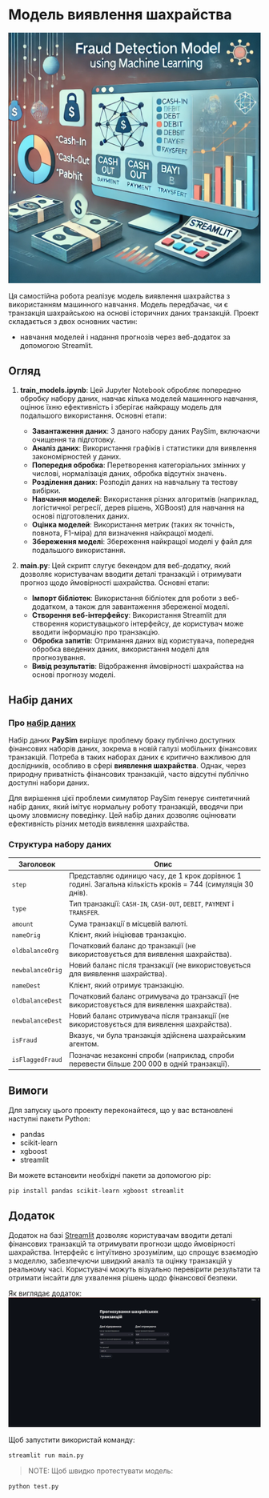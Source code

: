 # Модель виявлення шахрайства
![Головне фото](images/main.png)

Ця самостійна робота реалізує модель виявлення шахрайства з використанням машинного навчання. Модель передбачає, чи є транзакція шахрайською на основі історичних даних транзакцій. Проект складається з двох основних частин:
* навчання моделей і надання прогнозів через веб-додаток за допомогою Streamlit.

## Огляд

1. **train_models.ipynb**: Цей Jupyter Notebook обробляє попередню обробку набору даних, навчає кілька моделей машинного навчання, оцінює їхню ефективність і зберігає найкращу модель для подальшого використання. Основні етапи:
   - **Завантаження даних**: З даного набору даних PaySim, включаючи очищення та підготовку.
   - **Аналіз даних**: Використання графіків і статистики для виявлення закономірностей у даних.
   - **Попередня обробка**: Перетворення категоріальних змінних у числові, нормалізація даних, обробка відсутніх значень.
   - **Розділення даних**: Розподіл даних на навчальну та тестову вибірки.
   - **Навчання моделей**: Використання різних алгоритмів (наприклад, логістичної регресії, дерев рішень, XGBoost) для навчання на основі підготовлених даних.
   - **Оцінка моделей**: Використання метрик (таких як точність, повнота, F1-міра) для визначення найкращої моделі.
   - **Збереження моделі**: Збереження найкращої моделі у файл для подальшого використання.

2. **main.py**: Цей скрипт слугує бекендом для веб-додатку, який дозволяє користувачам вводити деталі транзакцій і отримувати прогноз щодо ймовірності шахрайства. Основні етапи:
   - **Імпорт бібліотек**: Використання бібліотек для роботи з веб-додатком, а також для завантаження збереженої моделі.
   - **Створення веб-інтерфейсу**: Використання Streamlit для створення користувацького інтерфейсу, де користувач може вводити інформацію про транзакцію.
   - **Обробка запитів**: Отримання даних від користувача, попередня обробка введених даних, використання моделі для прогнозування.
   - **Вивід результатів**: Відображення ймовірності шахрайства на основі прогнозу моделі.

## Набір даних

### Про [набір даних](https://www.kaggle.com/datasets/ealaxi/paysim1/data)

Набір даних **PaySim** вирішує проблему браку публічно доступних фінансових наборів даних, зокрема в новій галузі мобільних фінансових транзакцій. Потреба в таких наборах даних є критично важливою для дослідників, особливо в сфері **виявлення шахрайства**. Однак, через природну приватність фінансових транзакцій, часто відсутні публічно доступні набори даних.

Для вирішення цієї проблеми симулятор PaySim генерує синтетичний набір даних, який імітує нормальну роботу транзакцій, вводячи при цьому зловмисну поведінку. Цей набір даних дозволяє оцінювати ефективність різних методів виявлення шахрайства.

### Структура набору даних

| Заголовок           | Опис                                                                                             |
|---------------------|--------------------------------------------------------------------------------------------------|
| `step`              | Представляє одиницю часу, де 1 крок дорівнює 1 годині. Загальна кількість кроків = 744 (симуляція 30 днів). |
| `type`              | Тип транзакції: `CASH-IN`, `CASH-OUT`, `DEBIT`, `PAYMENT` і `TRANSFER`.                         |
| `amount`            | Сума транзакції в місцевій валюті.                                                              |
| `nameOrig`         | Клієнт, який ініціював транзакцію.                                                              |
| `oldbalanceOrg`     | Початковий баланс до транзакції (не використовується для виявлення шахрайства).                 |
| `newbalanceOrig`    | Новий баланс після транзакції (не використовується для виявлення шахрайства).                   |
| `nameDest`          | Клієнт, який отримує транзакцію.                                                                 |
| `oldbalanceDest`    | Початковий баланс отримувача до транзакції (не використовується для виявлення шахрайства).      |
| `newbalanceDest`    | Новий баланс отримувача після транзакції (не використовується для виявлення шахрайства).        |
| `isFraud`           | Вказує, чи була транзакція здійснена шахрайським агентом.                                        |
| `isFlaggedFraud`    | Позначає незаконні спроби (наприклад, спроби перевести більше 200 000 в одній транзакції).     |

## Вимоги

Для запуску цього проекту переконайтеся, що у вас встановлені наступні пакети Python:

- pandas
- scikit-learn
- xgboost
- streamlit

Ви можете встановити необхідні пакети за допомогою pip:

```bash
pip install pandas scikit-learn xgboost streamlit
```

## Додаток
Додаток на базі [Streamlit](https://streamlit.io/) дозволяє користувачам вводити деталі фінансових транзакцій та отримувати прогнози щодо ймовірності шахрайства. Інтерфейс є інтуїтивно зрозумілим, що спрощує взаємодію з моделлю, забезпечуючи швидкий аналіз та оцінку транзакцій у реальному часі. Користувачі можуть візуально перевірити результати та отримати інсайти для ухвалення рішень щодо фінансової безпеки.

Як виглядає додаток:
![Вигляд streamlit](images/image.png)


Щоб запустити використай команду:
```bash
streamlit run main.py
```

> NOTE: Щоб швидко протестувати модель:
   ```bash
   python test.py
   ```
